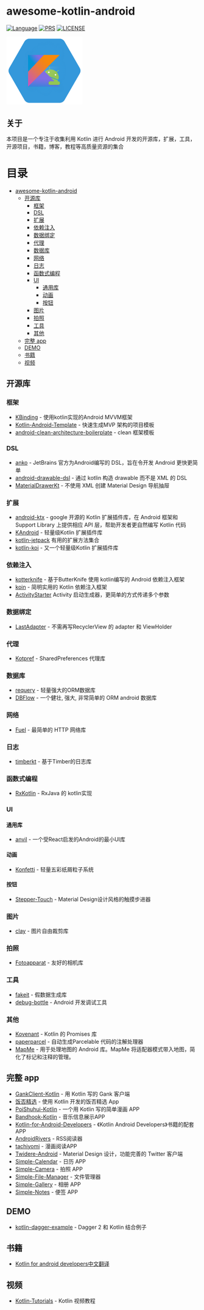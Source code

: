 # awesome-kotlin-android
[![Language](https://img.shields.io/badge/awesome-kotlin--android-blue.svg)](https://github.com/adisonhuang/awesome-kotlin-android)
[![PRS](https://img.shields.io/badge/PRS-welcome-yellow.svg)](https://github.com/adisonhuang/awesome-kotlin-android/pulls)
[![LICENSE](https://img.shields.io/badge/licenses-apache-green.svg)](http://www.apache.org/licenses/LICENSE-2.0)

<img src="xamarinkotlin.png" width="200">

## 关于

 本项目是一个专注于收集利用 Kotlin 进行 Android 开发的开源库，扩展，工具，开源项目，书籍，博客，教程等高质量资源的集合

目录
=================

   * [awesome-kotlin-android](#awesome-kotlin-android)
      * [开源库](#开源库)
         * [框架](#框架)
         * [DSL](#dsl)
         * [扩展](#扩展)
         * [依赖注入](#依赖注入)
         * [数据绑定](#数据绑定)
         * [代理](#代理)
         * [数据库](#数据库)
         * [网络](#网络)
         * [日志](#日志)
         * [函数式编程](#函数式编程)
         * [UI](#ui)
            * [通用库](#通用库)
            * [动画](#动画)
            * [按钮](#按钮)
         * [图片](#图片)
         * [拍照](#拍照)
         * [工具](#工具)
         * [其他](#其他)
      * [完整 app](#完整-app)
      * [DEMO](#demo)
      * [书籍](#书籍)
      * [视频](#视频)

## 开源库

### 框架

* [KBinding](https://github.com/EndSmile/KBinding) - 使用kotlin实现的Android MVVM框架
* [Kotlin-Android-Template](https://github.com/nekocode/Kotlin-Android-Template) - 快速生成MVP 架构的项目模板
* [android-clean-architecture-boilerplate](https://github.com/bufferapp/android-clean-architecture-boilerplate) - clean 框架模板

### DSL
* [anko](https://github.com/Kotlin/anko) - JetBrains 官方为Android编写的 DSL，旨在令开发 Android 更快更简单
* [android-drawable-dsl](https://github.com/infotech-group/android-drawable-dsl) - 通过 kotlin 构造 drawable 而不是 XML 的 DSL
* [MaterialDrawerKt](https://github.com/zsmb13/MaterialDrawerKt) - 不使用 XML 创建 Material Design 导航抽屉 

### 扩展

* [android-ktx](https://github.com/android/android-ktx) - google 开源的 Kotlin 扩展插件库，在 Android 框架和 Support Library 上提供相应 API 层，帮助开发者更自然编写 Kotlin 代码
* [KAndroid](https://github.com/pawegio/KAndroid) - 轻量级Kotlin 扩展插件库
* [kotlin-jetpack](https://github.com/nsk-mironov/kotlin-jetpack) 有用的扩展方法集合
* [kotlin-koi](https://github.com/mcxiaoke/kotlin-koi) - 又一个轻量级Kotlin 扩展插件库

### 依赖注入

* [kotterknife](https://github.com/JakeWharton/kotterknife) - 基于ButterKnife 使用 kotlin编写的 Android 依赖注入框架
* [koin](https://github.com/Ekito/koin) - 简明实用的 Kotlin 依赖注入框架
* [ActivityStarter](https://github.com/MarcinMoskala/ActivityStarter) Activity 启动生成器，更简单的方式传递多个参数

### 数据绑定

* [LastAdapter](https://github.com/nitrico/LastAdapter) - 不需再写RecyclerView 的 adapter 和 ViewHolder

### 代理

* [Kotpref](https://github.com/chibatching/Kotpref) - SharedPreferences 代理库

### 数据库

* [requery](https://github.com/requery/requery) - 轻量强大的ORM数据库
* [DBFlow](https://github.com/Raizlabs/DBFlow) - 一个健壮, 强大, 非常简单的 ORM android 数据库

### 网络

* [Fuel](https://github.com/kittinunf/Fuel) - 最简单的 HTTP 网络库

### 日志

* [timberkt](https://github.com/ajalt/timberkt) - 基于Timber的日志库

### 函数式编程

* [RxKotlin](https://github.com/ReactiveX/RxKotlin) - RxJava 的 kotlin实现

### UI

#### 通用库

* [anvil](https://github.com/zserge/anvil) - 一个受React启发的Android的最小UI库

#### 动画

* [Konfetti](https://github.com/DanielMartinus/Konfetti) - 轻量五彩纸屑粒子系统

#### 按钮

* [Stepper-Touch](https://github.com/DanielMartinus/Stepper-Touch) - Material Design设计风格的触摸步进器

### 图片

* [clay](https://github.com/line/clay) - 图片自由裁剪库



### 拍照

* [Fotoapparat](https://github.com/Fotoapparat/Fotoapparat) - 友好的相机库

### 工具

* [fakeit](https://github.com/moove-it/fakeit) - 假数据生成库
* [debug-bottle](https://github.com/kiruto/debug-bottle) - Android 开发调试工具

### 其他

* [Kovenant](https://github.com/mplatvoet/kovenant) - Kotlin 的 Promises 库
* [paperparcel](https://github.com/grandstaish/paperparcel) - 自动生成Parcelable 代码的注解处理器
* [MapMe](https://github.com/TradeMe/MapMe) - 用于处理地图的 Android 库。MapMe 将适配器模式带入地图，简化了标记和注释的管理。


## 完整 app

* [GankClient-Kotlin](https://github.com/githubwing/GankClient-Kotlin) - 用 Kotlin 写的 Gank 客户端
* [饭否精选](https://github.com/TonnyL/FanfouHandpick) - 使用 Kotlin 开发的饭否精选 App
* [PoiShuhui-Kotlin](https://github.com/wuapnjie/PoiShuhui-Kotlin) - 一个用 Kotlin 写的简单漫画 APP
* [Bandhook-Kotlin](https://github.com/antoniolg/Bandhook-Kotlin) - 音乐信息展示APP
* [Kotlin-for-Android-Developers](https://github.com/antoniolg/Kotlin-for-Android-Developers) - 《Kotlin Android Developers》书籍的配套 APP
* [AndroidRivers](https://github.com/dodyg/AndroidRivers) - RSS阅读器
* [tachiyomi](https://github.com/inorichi/tachiyomi) - 漫画阅读APP
* [Twidere-Android](https://github.com/TwidereProject/Twidere-Android) - Material Design 设计，功能完善的 Twitter 客户端
* [Simple-Calendar](https://github.com/SimpleMobileTools/Simple-Calendar) - 日历 APP
* [Simple-Camera](https://github.com/SimpleMobileTools/Simple-Camera) - 拍照 APP
* [Simple-File-Manager](https://github.com/SimpleMobileTools/Simple-File-Manager) - 文件管理器
* [Simple-Gallery](https://github.com/SimpleMobileTools/Simple-Gallery) - 相册 APP
* [Simple-Notes](https://github.com/SimpleMobileTools/Simple-Notes) - 便签 APP


## DEMO

* [kotlin-dagger-example](https://github.com/damianpetla/kotlin-dagger-example) - Dagger 2 和 Kotlin 结合例子


## 书籍

* [Kotlin for android developers中文翻译](https://github.com/wangjiegulu/kotlin-for-android-developers-zh)


## 视频

* [Kotlin-Tutorials](https://github.com/enbandari/Kotlin-Tutorials) - Kotlin 视频教程






